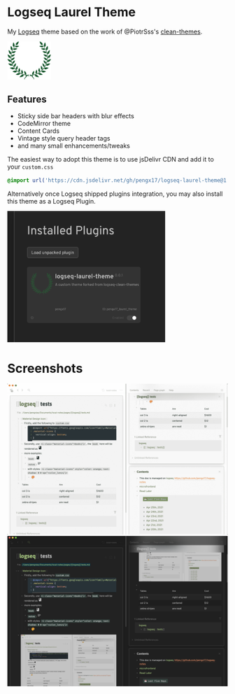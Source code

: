 # Logseq Laurel Theme

My [Logseq](https://logseq.com) theme based on the work of @PiotrSss's [clean-themes](https://github.com/PiotrSss/logseq-clean-themes).

<img src="laurel.png" width="100"/>

## Features

- Sticky side bar headers with blur effects
- CodeMirror theme
- Content Cards
- Vintage style query header tags
- and many small enhancements/tweaks

The easiest way to adopt this theme is to use jsDelivr CDN and add it to your `custom.css`

```css
@import url('https://cdn.jsdelivr.net/gh/pengx17/logseq-laurel-theme@1.4.3/custom.css');
```

Alternatively once Logseq shipped plugins integration, you may also install this theme as a Logseq Plugin.

<img src="plugin.png" height="300"/>

# Screenshots
![white](./white.png)
![black](./black.png)
